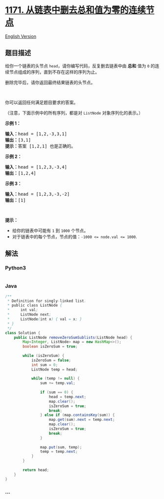 # [1171. 从链表中删去总和值为零的连续节点](https://leetcode-cn.com/problems/remove-zero-sum-consecutive-nodes-from-linked-list)

[English Version](/solution/1100-1199/1171.Remove%20Zero%20Sum%20Consecutive%20Nodes%20from%20Linked%20List/README_EN.md)

## 题目描述

<!-- 这里写题目描述 -->
<p>给你一个链表的头节点&nbsp;<code>head</code>，请你编写代码，反复删去链表中由 <strong>总和</strong>&nbsp;值为 <code>0</code> 的连续节点组成的序列，直到不存在这样的序列为止。</p>

<p>删除完毕后，请你返回最终结果链表的头节点。</p>

<p>&nbsp;</p>

<p>你可以返回任何满足题目要求的答案。</p>

<p>（注意，下面示例中的所有序列，都是对&nbsp;<code>ListNode</code>&nbsp;对象序列化的表示。）</p>

<p><strong>示例 1：</strong></p>

<pre><strong>输入：</strong>head = [1,2,-3,3,1]
<strong>输出：</strong>[3,1]
<strong>提示：</strong>答案 [1,2,1] 也是正确的。
</pre>

<p><strong>示例 2：</strong></p>

<pre><strong>输入：</strong>head = [1,2,3,-3,4]
<strong>输出：</strong>[1,2,4]
</pre>

<p><strong>示例 3：</strong></p>

<pre><strong>输入：</strong>head = [1,2,3,-3,-2]
<strong>输出：</strong>[1]
</pre>

<p>&nbsp;</p>

<p><strong>提示：</strong></p>

<ul>
	<li>给你的链表中可能有 <code>1</code> 到&nbsp;<code>1000</code>&nbsp;个节点。</li>
	<li>对于链表中的每个节点，节点的值：<code>-1000 &lt;= node.val &lt;= 1000</code>.</li>
</ul>

## 解法

<!-- 这里可写通用的实现逻辑 -->

<!-- tabs:start -->

### **Python3**

<!-- 这里可写当前语言的特殊实现逻辑 -->

```python

```

### **Java**

<!-- 这里可写当前语言的特殊实现逻辑 -->

```java
/**
 * Definition for singly-linked list.
 * public class ListNode {
 *     int val;
 *     ListNode next;
 *     ListNode(int x) { val = x; }
 * }
 */
class Solution {
    public ListNode removeZeroSumSublists(ListNode head) {
        Map<Integer, ListNode> map = new HashMap<>();
        boolean isZeroSum = true; 
        
        while (isZeroSum) {
        	isZeroSum = false;
        	int sum = 0;
        	ListNode temp = head;
        	
        	while (temp != null) {
        		sum += temp.val;
        		
        		if (sum == 0) {
        			head = temp.next;
        			map.clear();
        			isZeroSum = true;
        			break;
        		} else if (map.containsKey(sum)) {
        			map.get(sum).next = temp.next;
        			map.clear();
        			isZeroSum = true;
        			break;
        		}
        		
        		map.put(sum, temp);
        		temp = temp.next;
        	}
        }
        
        return head;
    }
}
```

### **...**

```

```

<!-- tabs:end -->
